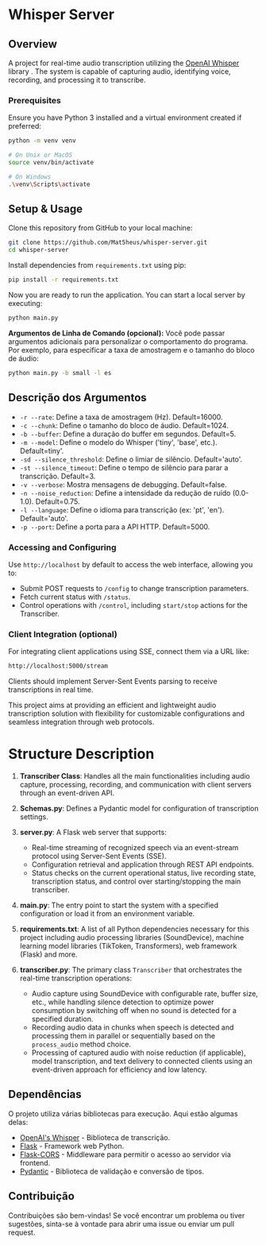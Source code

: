 # Whisper Server

## Overview
A project for real-time audio transcription utilizing the [OpenAI Whisper](https://github.com/openai/whisper) library . The system is capable of capturing audio, identifying voice, recording, and processing it to transcribe.

### Prerequisites
Ensure you have Python 3 installed and a virtual environment created if preferred:
```bash
python -m venv venv

# On Unix or MacOS
source venv/bin/activate

# On Windows
.\venv\Scripts\activate
```

## Setup & Usage
Clone this repository from GitHub to your local machine:
```bash
git clone https://github.com/Mat5heus/whisper-server.git
cd whisper-server
```

Install dependencies from `requirements.txt` using pip:
```bash
pip install -r requirements.txt
```

Now you are ready to run the application. You can start a local server by executing:
```bash
python main.py
```

 **Argumentos de Linha de Comando (opcional):**
   Você pode passar argumentos adicionais para personalizar o comportamento do programa. Por exemplo, para especificar a taxa de amostragem e o tamanho do bloco de áudio:
   ```bash
   python main.py -b small -l es
   ```

## Descrição dos Argumentos

- `-r --rate`: Define a taxa de amostragem (Hz). Default=16000.
- `-c --chunk`: Define o tamanho do bloco de áudio. Default=1024.
- `-b --buffer`: Define a duração do buffer em segundos. Default=5.
- `-m --model`: Define o modelo do Whisper ('tiny', 'base', etc.). Default=tiny'.
- `-sd --silence_threshold`: Define o limiar de silêncio. Default='auto'.
- `-st --silence_timeout`: Define o tempo de silêncio para parar a transcrição. Default=3.
- `-v --verbose`: Mostra mensagens de debugging. Default=false.
- `-n --noise_reduction`: Define a intensidade da redução de ruído (0.0-1.0). Default=0.75.
- `-l --language`: Define o idioma para transcrição (ex: 'pt', 'en'). Default='auto'.
- `-p --port`: Define a porta para a API HTTP. Default=5000.


### Accessing and Configuring
Use `http://localhost` by default to access the web interface, allowing you to:
- Submit POST requests to `/config` to change transcription parameters.
- Fetch current status with `/status`.
- Control operations with `/control`, including `start/stop` actions for the Transcriber.

### Client Integration (optional)
For integrating client applications using SSE, connect them via a URL like:
```bash
http://localhost:5000/stream
```
Clients should implement Server-Sent Events parsing to receive transcriptions in real time.

This project aims at providing an efficient and lightweight audio transcription solution with flexibility for customizable configurations and seamless integration through web protocols.

# Structure Description

1. **Transcriber Class**: Handles all the main functionalities including audio capture, processing, recording, and communication with client servers through an event-driven API.

2. **Schemas.py**: Defines a Pydantic model for configuration of transcription settings.

3. **server.py**: A Flask web server that supports:
   - Real-time streaming of recognized speech via an event-stream protocol using Server-Sent Events (SSE).
   - Configuration retrieval and application through REST API endpoints.
   - Status checks on the current operational status, live recording state, transcription status, and control over starting/stopping the main transcriber.

4. **main.py**: The entry point to start the system with a specified configuration or load it from an environment variable.

5. **requirements.txt**: A list of all Python dependencies necessary for this project including audio processing libraries (SoundDevice), machine learning model libraries (TikToken, Transformers), web framework (Flask) and more.

6. **transcriber.py**: The primary class `Transcriber` that orchestrates the real-time transcription operations:
   - Audio capture using SoundDevice with configurable rate, buffer size, etc., while handling silence detection to optimize power consumption by switching off when no sound is detected for a specified duration.
   - Recording audio data in chunks when speech is detected and processing them in parallel or sequentially based on the `process_audio` method choice.
   - Processing of captured audio with noise reduction (if applicable), model transcription, and text delivery to connected clients using an event-driven approach for efficiency and low latency.

## Dependências

O projeto utiliza várias bibliotecas para execução. Aqui estão algumas delas:

- [OpenAI's Whisper](https://github.com/openai/whisper) - Biblioteca de transcrição.
- [Flask](https://flask.palletsprojects.com/) - Framework web Python.
- [Flask-CORS](https://flask-cors.readthedocs.io/en/latest/) - Middleware para permitir o acesso ao servidor via frontend.
- [Pydantic](https://pydantic-docs.helpmanual.io/) - Biblioteca de validação e conversão de tipos.


## Contribuição

Contribuições são bem-vindas! Se você encontrar um problema ou tiver sugestões, sinta-se à vontade para abrir uma issue ou enviar um pull request.



